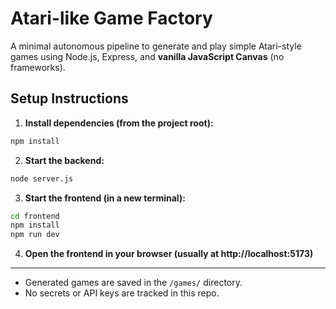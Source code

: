 # Atari-like Game Factory

A minimal autonomous pipeline to generate and play simple Atari-style games using Node.js, Express, and **vanilla JavaScript Canvas** (no frameworks).

## Setup Instructions

1. **Install dependencies (from the project root):**

```sh
npm install
```

2. **Start the backend:**

```sh
node server.js
```

3. **Start the frontend (in a new terminal):**

```sh
cd frontend
npm install
npm run dev
```

4. **Open the frontend in your browser (usually at http://localhost:5173)**

---

- Generated games are saved in the `/games/` directory.
- No secrets or API keys are tracked in this repo. 